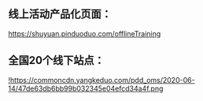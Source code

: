 ## 线上活动产品化页面：
https://shuyuan.pinduoduo.com/offlineTraining

## 全国20个线下站点：
[!]()https://commoncdn.yangkeduo.com/pdd_oms/2020-06-14/47de63db6bb99b032345e04efcd34a4f.png
